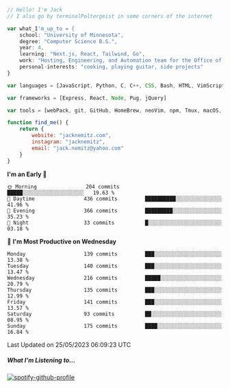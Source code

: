 ```javascript
// Hello! I'm Jack
// I also go by terminalPoltergeist in some corners of the internet

var what_I'm_up_to = {
    school: "University of Minnesota",
    degree: "Computer Science B.S.",
    year: 4,
    learning: "Next.js, React, Tailwind, Go",
    work: "Hosting, Engineering, and Automation team for the Office of Information Technology at UMN",
    personal-interests: "cooking, playing guitar, side projects"
}

var languages = [JavaScript, Python, C, C++, CSS, Bash, HTML, VimScript]

var frameworks = [Express, React, Node, Pug, jQuery]

var tools = [webPack, git, GitHub, HomeBrew, neoVim, npm, Tmux, macOS, Ubuntu, Docker, Nginx]

function find_me() {
    return {
        website: "jacknemitz.com",
        instagram: "jacknemitz",
        email: "jack.nemitz@yahoo.com"
    }
}
```

<!--START_SECTION:waka-->
**I'm an Early 🐤** 

```text
🌞 Morning                204 commits         █████░░░░░░░░░░░░░░░░░░░░   19.63 % 
🌆 Daytime                436 commits         ██████████░░░░░░░░░░░░░░░   41.96 % 
🌃 Evening                366 commits         █████████░░░░░░░░░░░░░░░░   35.23 % 
🌙 Night                  33 commits          █░░░░░░░░░░░░░░░░░░░░░░░░   03.18 % 
```
📅 **I'm Most Productive on Wednesday** 

```text
Monday                   139 commits         ███░░░░░░░░░░░░░░░░░░░░░░   13.38 % 
Tuesday                  140 commits         ███░░░░░░░░░░░░░░░░░░░░░░   13.47 % 
Wednesday                216 commits         █████░░░░░░░░░░░░░░░░░░░░   20.79 % 
Thursday                 135 commits         ███░░░░░░░░░░░░░░░░░░░░░░   12.99 % 
Friday                   141 commits         ███░░░░░░░░░░░░░░░░░░░░░░   13.57 % 
Saturday                 93 commits          ██░░░░░░░░░░░░░░░░░░░░░░░   08.95 % 
Sunday                   175 commits         ████░░░░░░░░░░░░░░░░░░░░░   16.84 % 
```



 Last Updated on 25/05/2023 06:09:23 UTC
<!--END_SECTION:waka-->

##### What I'm Listening to...

[![spotify-github-profile](https://spotify-github-profile.vercel.app/api/view?uid=jack.nemitz&cover_image=true&show_offline=true&bar_color=53b14f&bar_color_cover=false&background_color=121212FF)](https://spotify-github-profile.vercel.app/api/view?uid=jack.nemitz&redirect=true)

